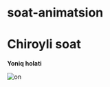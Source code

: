 # soat-animatsion
 
# Chiroyli soat
**Yoniq holati**

![on](https://github.com/Xusanbek0071/soat-animatsion/blob/main/skrenn/on.png)